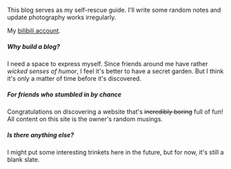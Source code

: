 
This blog serves as my self-rescue guide. I'll write some random notes and update photography works irregularly.  

My [bilibili account](https://space.bilibili.com/413010268).  


##### Why build a blog?  
I need a space to express myself. Since friends around me have rather _wicked senses of humor_, I feel it's better to have a secret garden. But I think it's only a matter of time before it's discovered.  


##### For friends who stumbled in by chance  
Congratulations on discovering a website that's <del>incredibly boring</del> full of fun! All content on this site is the owner's random musings.  


##### Is there anything else?  
I might put some interesting trinkets here in the future, but for now, it's still a blank slate.
